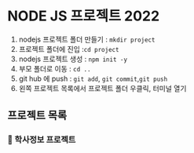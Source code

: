 # NODE JS 프로젝트 2022

1. nodejs 프로젝트 폴더 만들기 : `mkdir project`
2. 프로젝트 폴더에 진입 :`cd project`
3. nodejs 프로젝트 생성 : `npm init -y`
4. 부모 폴더로 이동 : `cd ..`
5. git hub 에 push : `git add`, `git commit`,`git push`
6. 왼쪽 프로젝트 목록에서 프로젝트 폴더 우클릭,
   터미널 열기

## 프로젝트 목록

### :blue_heart: 학사정보 프로젝트
